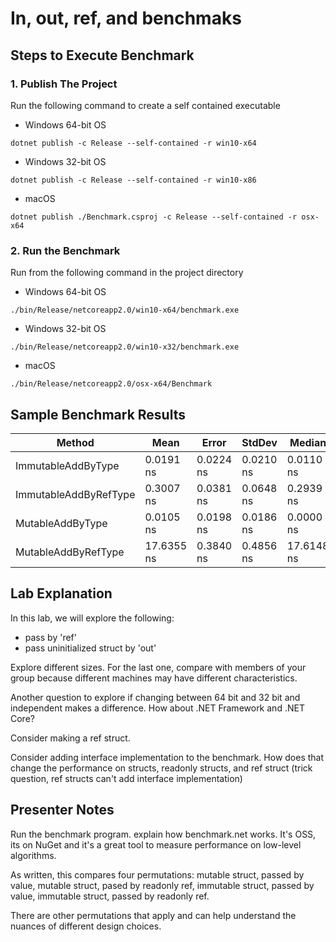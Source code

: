# In, out, ref, and benchmaks

## Steps to Execute Benchmark

### 1. Publish The Project

Run the following command to create a self contained executable

- Windows 64-bit OS

```console
dotnet publish -c Release --self-contained -r win10-x64
```

- Windows 32-bit OS

```console
dotnet publish -c Release --self-contained -r win10-x86
```

- macOS

```console
dotnet publish ./Benchmark.csproj -c Release --self-contained -r osx-x64
```

### 2. Run the Benchmark

Run from the following command in the project directory

- Windows 64-bit OS

```console
./bin/Release/netcoreapp2.0/win10-x64/benchmark.exe
```

- Windows 32-bit OS

```console
./bin/Release/netcoreapp2.0/win10-x32/benchmark.exe
```

- macOS

```console
./bin/Release/netcoreapp2.0/osx-x64/Benchmark
```

## Sample Benchmark Results

| Method | Mean | Error | StdDev | Median |
|--------|------|-------|--------|--------|
| ImmutableAddByType |  0.0191 ns | 0.0224 ns | 0.0210 ns |  0.0110 ns |
| ImmutableAddByRefType |  0.3007 ns | 0.0381 ns | 0.0648 ns |  0.2939 ns |
| MutableAddByType |  0.0105 ns | 0.0198 ns | 0.0186 ns |  0.0000 ns |
| MutableAddByRefType | 17.6355 ns | 0.3840 ns | 0.4856 ns | 17.6148 ns |

## Lab Explanation

In this lab, we will explore the following:

- pass by 'ref'
- pass uninitialized struct by 'out'

Explore different sizes. For the last one, compare with
members of your group because different machines may
have different characteristics.

Another question to explore if changing between 64 bit
and 32 bit and independent makes a difference. How about
.NET Framework and .NET Core?

Consider making a ref struct.

Consider adding interface implementation to the benchmark. How does that change the performance on structs, readonly structs, and ref struct (trick question, ref structs can't add interface implementation)

## Presenter Notes

Run the benchmark program. explain how 
benchmark.net works. It's OSS, its on NuGet and it's a great
tool to measure performance on low-level algorithms.

As written, this compares four permutations:
mutable struct, passed by value, 
mutable struct, pased by readonly ref, 
immutable struct, passed by value,
immutable struct, passed by readonly ref.

There are other permutations that apply and can help understand 
the nuances of different design choices.